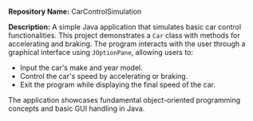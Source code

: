 **Repository Name:** CarControlSimulation

**Description:**
A simple Java application that simulates basic car control functionalities. This project demonstrates a `Car` class with methods for accelerating and braking. The program interacts with the user through a graphical interface using `JOptionPane`, allowing users to:

- Input the car's make and year model.
- Control the car's speed by accelerating or braking.
- Exit the program while displaying the final speed of the car.

The application showcases fundamental object-oriented programming concepts and basic GUI handling in Java.
